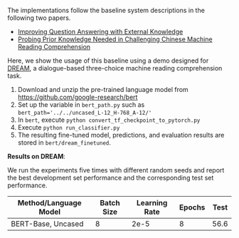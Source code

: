 
The implementations follow the baseline system descriptions in the following two papers. 

* [Improving Question Answering with External Knowledge](https://arxiv.org/abs/1902.00993)
* [Probing Prior Knowledge Needed in Challenging Chinese Machine Reading Comprehension](https://arxiv.org/abs/1904.09679)

Here, we show the usage of this baseline using a demo designed for [DREAM](https://dataset.org/dream/), a dialogue-based three-choice machine reading comprehension task.

  1. Download and unzip the pre-trained language model from https://github.com/google-research/bert
  2. Set up the  variable in ```bert_path.py``` such as  ```bert_path='../../uncased_L-12_H-768_A-12/'```
  3. In ```bert```, execute ```python convert_tf_checkpoint_to_pytorch.py```
  4. Execute ```python run_classifier.py  ```
  5. The resulting fine-tuned model, predictions, and evaluation results are stored in ```bert/dream_finetuned```.

**Results on DREAM**:

We run the experiments five times with different random seeds and report the best development set performance and the corresponding test set performance. 

| Method/Language Model | Batch Size | Learning Rate | Epochs | Test |
| --------------------  | ---------- | ------------- | ------ | ---- |
| BERT-Base, Uncased    | 8         | 2e-5          | 8      | 56.6 |


